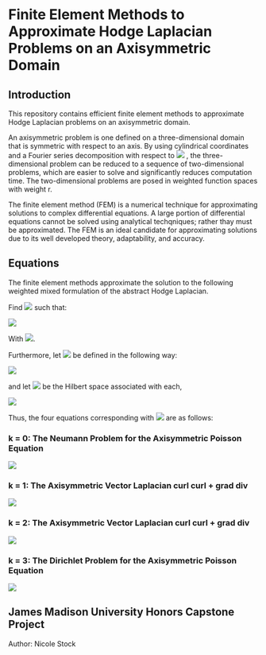 # Finite Element Methods to Approximate Hodge Laplacian Problems on an Axisymmetric Domain

## Introduction

This repository contains efficient finite element methods to approximate Hodge Laplacian problems on an axisymmetric domain.

An axisymmetric problem is one defined on a three-dimensional domain that is symmetric with respect to an axis. By using cylindrical coordinates and a Fourier series decomposition with respect to <img src="https://render.githubusercontent.com/render/math?math=\theta"> , the three-dimensional problem can be reduced to a sequence of two-dimensional problems, which are easier to solve and significantly reduces computation time. The two-dimensional problems are posed in weighted function spaces with weight r.

The finite element method (FEM) is a numerical technique for approximating solutions to complex differential equations. A large portion of differential equations cannot be solved using analytical techqniques; rather thay must be approximated. The FEM is an ideal candidate for approximating solutions due to its well developed theory, adaptability, and accuracy.

## Equations
<!-- https://jsfiddle.net/8ndx694g/ Converts LaTex equations to rendered URLs -->
The finite element methods approximate the solution to the following weighted mixed formulation of the abstract Hodge Laplacian.

Find <img src="https://render.githubusercontent.com/render/math?math=(\sigma , u) \in V^{k-1} x V^k"> such that:

<img src="https://render.githubusercontent.com/render/math?math=%5Cbegin%7Baligned%7D%0A%20%20%20%20(%5Csigma%20%2C%20%5Ctau)_%7BL%5E2_r(%5COmega)%7D%20-%20(d%5E%7Bk-1%7D%20%5Ctau%20%2C%20u)_%7BL%5E2_r(%5COmega)%7D%20%26%3D%200%2C%20%26%26%20%5Ctext%7B%20for%20all%20%7D%20%5Ctau%20%5Cin%20V%5E%7Bk-1%7D%2C%20%5C%5C%0A%20%20%20%20(d%5E%7Bk-1%7D%5Csigma%20%2C%20v)_%7BL%5E2_r(%5COmega)%7D%20%2B%20(d%5Ek%20u%2C%20d%5Ek%20v)_%7BL%5E2_r(%5COmega)%7D%20%26%3D%20(f%2Cv)_%7BL%5E2_r(%5COmega)%7D%20%2C%20%26%26%20%5Ctext%7B%20for%20all%20%7D%20v%20%5Cin%20V%5Ek.%0A%5Cend%7Baligned%7D">

With <img src="https://render.githubusercontent.com/render/math?math=%24k%20%3D%200%2C1%2C2%2C3%24">.

Furthermore, let <img src="https://render.githubusercontent.com/render/math?math=d^k"> be defined in the following way:

<img src="https://render.githubusercontent.com/render/math?math=%5Cbegin%7Balign*%7D%0A%20%20%20%20d%5E0%20v%20%26%3D%20%5Ctext%7Bgrad%7D%5En_%7Brz%7D%20v%2C%5C%5C%0A%20%20%20%20d%5E1%20v%20%26%3D%20%5Ctext%7Bcurl%7D%5En_%7Brz%7D%20v%2C%5C%5C%0A%20%20%20%20d%5E2%20v%20%26%3D%20%5Ctext%7Bdiv%7D%5En_%7Brz%7D%20v%2C%5C%5C%0A%20%20%20%20d%5E3%20v%20%26%3D%200%2C%0A%5Cend%7Balign*%7D">

and let <img src="https://render.githubusercontent.com/render/math?math=V^k"> be the Hilbert space associated with each,

<img src="https://render.githubusercontent.com/render/math?math=%5Cbegin%7Balign*%7D%0A%20%20%20%20V%5E0%20%26%3D%20H_r(%5Ctext%7Bgrad%7D%5En%2C%20%5COmega)%2C%5C%5C%0A%20%20%20%20V%5E1%20%26%3D%20H_r(%5Ctext%7Bcurl%7D%5En%2C%20%5COmega)%2C%5C%5C%0A%20%20%20%20V%5E2%20%26%3D%20H_r(%5Ctext%7Bdiv%7D%5En%2C%20%5COmega)%2C%5C%5C%0A%20%20%20%20V%5E3%20%26%3D%20L%5E2_r(%5COmega).%0A%5Cend%7Balign*%7D">

Thus, the four equations corresponding with <img src="https://render.githubusercontent.com/render/math?math=%24k%20%3D%200%2C1%2C2%2C3%24"> are as follows:

### k = 0: The Neumann Problem for the Axisymmetric Poisson Equation

<img src="https://render.githubusercontent.com/render/math?math=%5Cbegin%7Baligned%7D%0A%20%20%20%20%20%20%20%20%20%20%20%20-%20%5Ctext%7Bdiv%7D%5E%7Bn*%7D_%7Brz%7D%20%5Ctext%7Bgrad%7D%5En_%7Brz%7D%20u%20%26%20%3D%20f%20%26%26%5Ctext%7B%20in%20%7D%20%5COmega%2C%20%5C%5C%0A%20%20%20%20%20%20%20%20%20%20%20%20%5Ctext%7Bgrad%7D%5En_%7Brz%7D%20u%20%5Ccdot%20n%20%26%20%3D%200%20%26%26%5Ctext%7B%20on%20%7D%20%5CGamma_1.%0A%20%20%20%20%20%20%20%20%20%20%20%20%5Cend%7Baligned%7D">

### k = 1: The Axisymmetric Vector Laplacian curl curl + grad div

<img src="https://render.githubusercontent.com/render/math?math=%5Cbegin%7Baligned%7D%0A%20%20%20%20%20%20%20%20%20%20%20%20%20%20%20%20-%20%5Ctext%7Bgrad%7D%5En_%7Brz%7D%20%5Ctext%7Bdiv%7D%5E%7Bn*%7D_%7Brz%7D%20%2B%20%0A%20%20%20%20%20%20%20%20%20%20%20%20%20%20%20%20%5Ctext%7Bcurl%7D%5E%7Bn*%7D_%7Brz%7D%20%5Ctext%7Bcurl%7D%5En_%7Brz%7D%20u%20%26%3D%20f%2C%5C%5C%0A%20%20%20%20%20%20%20%20%20%20%20%20%20%20%20%20(%5Ctext%7Bcurl%7D%5En_%7Brz%7D%20u)_%7Brz%7D%20%5Ccdot%20t%20%26%3D%200%2C%5C%5C%0A%20%20%20%20%20%20%20%20%20%20%20%20%20%20%20%20(%5Ctext%7Bcurl%7D%5En_%7Brz%7D%20u)_%7B%5Ctheta%7D%20%26%3D%200%20%26%26%5Ctext%7B%20on%20%7D%20%5CGamma_1%2C%5C%5C%0A%20%20%20%20%20%20%20%20%20%20%20%20%20%20%20%20u_%7Brz%7D%20%5Ccdot%20n%20%26%3D%200%20%26%26%5Ctext%7B%20on%20%7D%20%5CGamma_1.%0A%20%20%20%20%20%20%20%20%20%20%20%20%5Cend%7Baligned%7D">

### k = 2: The Axisymmetric Vector Laplacian curl curl + grad div

<img src="https://render.githubusercontent.com/render/math?math=%5Cbegin%7Baligned%7D%0A%20%20%20%20%20%20%20%20%20%20%20%20%20%20%20%20%5Ctext%7Bcurl%7D%5En_%7Brz%7D%20%5Ctext%7Bcurl%7D%5E%7Bn*%7D_%7Brz%7D%20u%20-%20%5Ctext%7Bgrad%7D%5E%7Bn*%7D_%7Brz%7D%20%5Ctext%7Bdiv%7D%5En_%7Brz%7D%20u%20%26%3D%20f%2C%5C%5C%0A%20%20%20%20%20%20%20%20%20%20%20%20%20%20%20%20u_%7Brz%7D%20%5Ccdot%20t%20%26%3D%200%2C%5C%5C%0A%20%20%20%20%20%20%20%20%20%20%20%20%20%20%20%20u_%7B%5Ctheta%7D%20%26%3D%200%2C%5C%5C%0A%20%20%20%20%20%20%20%20%20%20%20%20%20%20%20%20%5Ctext%7Bdiv%7D%5En_%7Brz%7D%20u%20%26%3D%200%20%26%26%5Ctext%7B%20on%20%7D%20%5CGamma_1.%0A%20%20%20%20%20%20%20%20%20%20%20%20%5Cend%7Baligned%7D">

### k = 3: The Dirichlet Problem for the Axisymmetric Poisson Equation

<img src="https://render.githubusercontent.com/render/math?math=%5Cbegin%7Baligned%7D%0A%20%20%20%20%20%20%20%20%20%20%20%20%20%20%20%20-%20%5Ctext%7Bdiv%7D%5En_%7Brz%7D%20%5Ctext%7Bgrad%7D%5E%7Bn*%7D_%7Brz%7D%20u%20%26%3D%20f%20%26%26%5Ctext%7B%20in%20%7D%20%5COmega%2C%5C%5C%0A%20%20%20%20%20%20%20%20%20%20%20%20%20%20%20%20u%20%26%3D%200%20%26%26%5Ctext%7B%20on%20%7D%20%5CGamma_1.%0A%20%20%20%20%20%20%20%20%20%20%20%20%5Cend%7Baligned%7D">


## James Madison University Honors Capstone Project
Author: Nicole Stock
